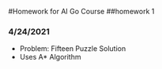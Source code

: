 #Homework for AI Go Course
##homework 1
### 4/24/2021
* Problem: Fifteen Puzzle Solution
* Uses A* Algorithm